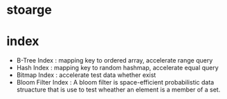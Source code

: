 # stoarge

# index
* B-Tree Index : mapping key to ordered array, accelerate range query
* Hash Index : mapping key to random hashmap, accelerate equal query
* Bitmap Index : accelerate test data whether exist
* Bloom Filter Index : A bloom filter is space-efficient probabilistic data struacture
that is use to test wheather an element is a member of a set.
